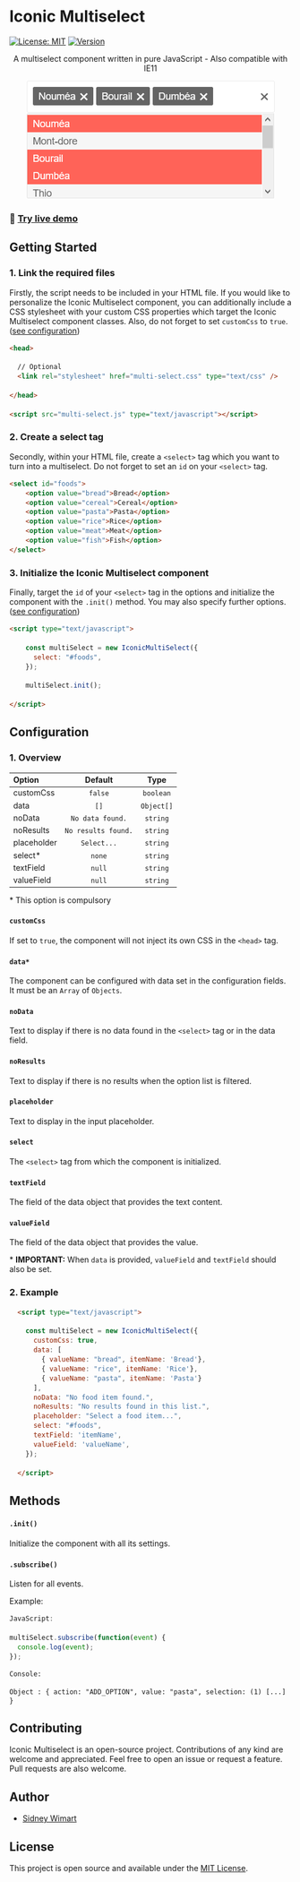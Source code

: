 # Iconic Multiselect

[![License: MIT](https://img.shields.io/badge/License-MIT-blue.svg)](https://opensource.org/licenses/MIT) [![Version](https://img.shields.io/github/package-json/v/sidneywm/iconic-multiselect)](https://github.com/sidneywm/iconic-multiselect)

<p align="center">A multiselect component written in pure JavaScript - Also compatible with IE11</p>

<p align="center">
  <img src="./assets/iconic-multiselect.png">
</p>

### :rocket: [Try live demo](https://sidneywm.github.io/iconic-multiselect/)

## Getting Started

### 1. Link the required files

Firstly, the script needs to be included in your HTML file. If you would like to personalize the Iconic Multiselect component, you can additionally include a CSS stylesheet with your custom CSS properties which target the Iconic Multiselect component classes. Also, do not forget to set `customCss` to `true`. ([see configuration](#configuration))

```html
<head>

  // Optional 
  <link rel="stylesheet" href="multi-select.css" type="text/css" />

</head>

<script src="multi-select.js" type="text/javascript"></script>
```

### 2. Create a select tag

Secondly, within your HTML file, create a `<select>` tag which you want to turn into a multiselect. Do not forget to set an `id` on your `<select>` tag.

```html
<select id="foods">
    <option value="bread">Bread</option>
    <option value="cereal">Cereal</option>
    <option value="pasta">Pasta</option>
    <option value="rice">Rice</option>
    <option value="meat">Meat</option>
    <option value="fish">Fish</option>
</select>
```

### 3. Initialize the Iconic Multiselect component

Finally, target the `id` of your `<select>` tag in the options and initialize the component with the `.init()` method. You may also specify further options. ([see configuration](#configuration))

```html
<script type="text/javascript">

    const multiSelect = new IconicMultiSelect({
      select: "#foods",
    });

    multiSelect.init();

</script>
```
## Configuration

### 1. Overview

| Option       | Default              | Type          |
| :---         |     :---:            |     :---:     |
| customCss    | `false`              | `boolean`     |
| data         | `[]`                 | `Object[]`    |
| noData       | `No data found.`     | `string`      |
| noResults    | `No results found.`  | `string`      |
| placeholder  | `Select...`          | `string`      |
| select*      | `none`               | `string`      |
| textField    | `null`               | `string`      |
| valueField   | `null`               | `string`      |

\* This option is compulsory

#### `customCss`
If set to `true`, the component will not inject its own CSS in the `<head>` tag.

#### `data*`
The component can be configured with data set in the configuration fields. It must be an `Array` of `Objects`.

#### `noData`
Text to display if there is no data found in the `<select>` tag or in the data field.

#### `noResults`
Text to display if there is no results when the option list is filtered.

#### `placeholder`
Text to display in the input placeholder.

#### `select`
The `<select>` tag from which the component is initialized.

#### `textField`
The field of the data object that provides the text content.

#### `valueField`
The field of the data object that provides the value.

\* **IMPORTANT:** When `data` is provided, `valueField` and `textField` should also be set.

### 2. Example

```html
  <script type="text/javascript">

    const multiSelect = new IconicMultiSelect({
      customCss: true,
      data: [
        { valueName: "bread", itemName: 'Bread'}, 
        { valueName: "rice", itemName: 'Rice'}, 
        { valueName: "pasta", itemName: 'Pasta'}
      ],
      noData: "No food item found.",
      noResults: "No results found in this list.",
      placeholder: "Select a food item...",
      select: "#foods",
      textField: 'itemName',
      valueField: 'valueName',
    });

  </script>
```

## Methods

#### `.init()`
Initialize the component with all its settings.

#### `.subscribe()`
Listen for all events.

Example: 

```javascript
JavaScript:

multiSelect.subscribe(function(event) {
  console.log(event);
});

```

```console 
Console:

Object : { action: "ADD_OPTION", value: "pasta", selection: (1) [...] }
```


## Contributing

Iconic Multiselect is an open-source project. Contributions of any kind are welcome and appreciated. Feel free to open an issue or request a feature. Pull requests are also welcome.

## Author

- [Sidney Wimart](https://github.com/sidneywm)

## License

This project is open source and available under the [MIT License](LICENSE).
